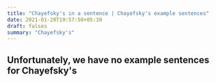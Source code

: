 ```yaml
---
title: "Chayefsky's in a sentence | Chayefsky's example sentences"
date: 2021-01-20T19:57:50+05:30
draft: falses
summary: "Chayefsky's"
---
```

## Unfortunately, we have no example sentences for Chayefsky's                 
